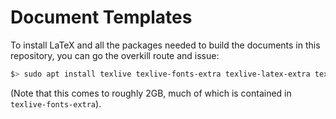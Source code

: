 # Document Templates

To install LaTeX and all the packages needed to build the documents in this repository,
you can go the overkill route and issue:

```bash
$> sudo apt install texlive texlive-fonts-extra texlive-latex-extra texlive-xetex texlive-publishers
```

(Note that this comes to roughly 2GB, much of which is contained in `texlive-fonts-extra`).
